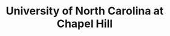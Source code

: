 ---
layout: repo
title: "University of North Carolina at Chapel Hill"
id: 5327
permalink: repos/5327/
---